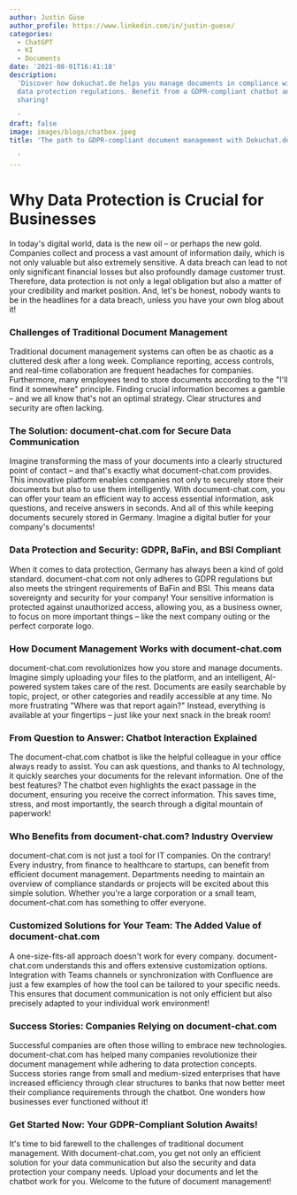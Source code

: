```yaml
---
author: Justin Güse
author_profile: https://www.linkedin.com/in/justin-guese/
categories:
  - ChatGPT
  - KI
  - Documents
date: '2021-08-01T16:41:18'
description:
  'Discover how dokuchat.de helps you manage documents in compliance with
  data protection regulations. Benefit from a GDPR-compliant chatbot and easy knowledge
  sharing!

  '
draft: false
image: images/blogs/chatbox.jpeg
title: 'The path to GDPR-compliant document management with Dokuchat.de

  '
---
```


# Why Data Protection is Crucial for Businesses

In today's digital world, data is the new oil – or perhaps the new gold. Companies collect and process a vast amount of information daily, which is not only valuable but also extremely sensitive. A data breach can lead to not only significant financial losses but also profoundly damage customer trust. Therefore, data protection is not only a legal obligation but also a matter of your credibility and market position. And, let's be honest, nobody wants to be in the headlines for a data breach, unless you have your own blog about it!

### Challenges of Traditional Document Management

Traditional document management systems can often be as chaotic as a cluttered desk after a long week. Compliance reporting, access controls, and real-time collaboration are frequent headaches for companies. Furthermore, many employees tend to store documents according to the "I'll find it somewhere" principle. Finding crucial information becomes a gamble – and we all know that's not an optimal strategy. Clear structures and security are often lacking.

### The Solution: document-chat.com for Secure Data Communication

Imagine transforming the mass of your documents into a clearly structured point of contact – and that's exactly what document-chat.com provides. This innovative platform enables companies not only to securely store their documents but also to use them intelligently. With document-chat.com, you can offer your team an efficient way to access essential information, ask questions, and receive answers in seconds. And all of this while keeping documents securely stored in Germany. Imagine a digital butler for your company's documents!

### Data Protection and Security: GDPR, BaFin, and BSI Compliant

When it comes to data protection, Germany has always been a kind of gold standard. document-chat.com not only adheres to GDPR regulations but also meets the stringent requirements of BaFin and BSI. This means data sovereignty and security for your company! Your sensitive information is protected against unauthorized access, allowing you, as a business owner, to focus on more important things – like the next company outing or the perfect corporate logo.

### How Document Management Works with document-chat.com

document-chat.com revolutionizes how you store and manage documents. Imagine simply uploading your files to the platform, and an intelligent, AI-powered system takes care of the rest. Documents are easily searchable by topic, project, or other categories and readily accessible at any time. No more frustrating "Where was that report again?" Instead, everything is available at your fingertips – just like your next snack in the break room!

### From Question to Answer: Chatbot Interaction Explained

The document-chat.com chatbot is like the helpful colleague in your office always ready to assist. You can ask questions, and thanks to AI technology, it quickly searches your documents for the relevant information. One of the best features? The chatbot even highlights the exact passage in the document, ensuring you receive the correct information. This saves time, stress, and most importantly, the search through a digital mountain of paperwork!

### Who Benefits from document-chat.com? Industry Overview

document-chat.com is not just a tool for IT companies. On the contrary! Every industry, from finance to healthcare to startups, can benefit from efficient document management. Departments needing to maintain an overview of compliance standards or projects will be excited about this simple solution. Whether you're a large corporation or a small team, document-chat.com has something to offer everyone.

### Customized Solutions for Your Team: The Added Value of document-chat.com

A one-size-fits-all approach doesn't work for every company. document-chat.com understands this and offers extensive customization options. Integration with Teams channels or synchronization with Confluence are just a few examples of how the tool can be tailored to your specific needs. This ensures that document communication is not only efficient but also precisely adapted to your individual work environment!

### Success Stories: Companies Relying on document-chat.com

Successful companies are often those willing to embrace new technologies. document-chat.com has helped many companies revolutionize their document management while adhering to data protection concepts. Success stories range from small and medium-sized enterprises that have increased efficiency through clear structures to banks that now better meet their compliance requirements through the chatbot. One wonders how businesses ever functioned without it!

### Get Started Now: Your GDPR-Compliant Solution Awaits!

It's time to bid farewell to the challenges of traditional document management. With document-chat.com, you get not only an efficient solution for your data communication but also the security and data protection your company needs. Upload your documents and let the chatbot work for you. Welcome to the future of document management!
